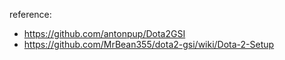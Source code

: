 ﻿reference: 
* https://github.com/antonpup/Dota2GSI
* https://github.com/MrBean355/dota2-gsi/wiki/Dota-2-Setup